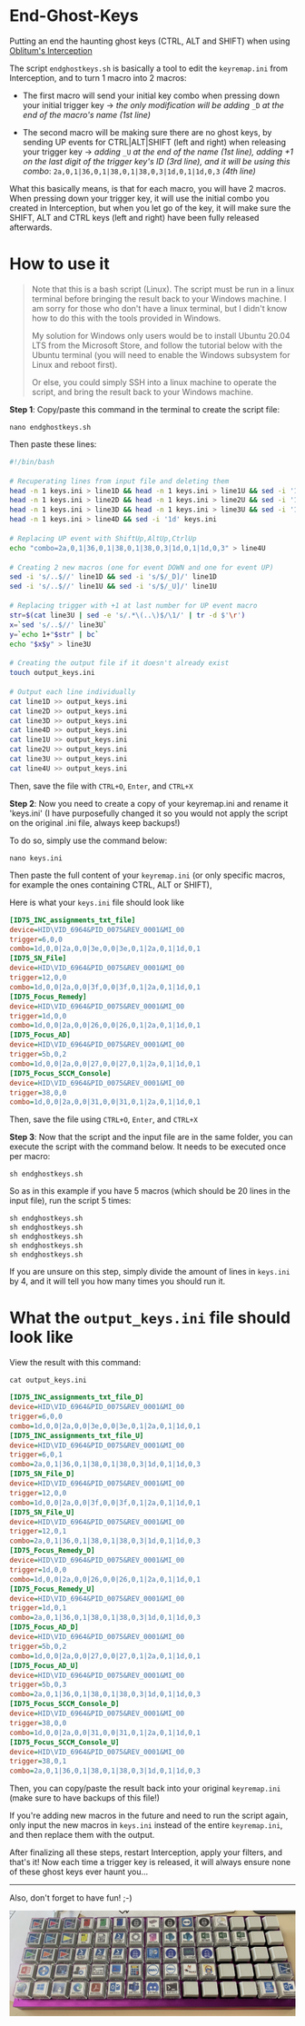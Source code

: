# End-Ghost-Keys
Putting an end the haunting ghost keys (CTRL, ALT and SHIFT) when using [Oblitum's Interception](https://github.com/oblitum/Interception)
 
The script `endghostkeys.sh` is basically a tool to edit the `keyremap.ini` from Interception, and to turn 1 macro into 2 macros:
- The first macro will send your initial key combo when pressing down your initial trigger key ->
*the only modification will be adding* `_D` *at the end of the macro's name (1st line)*

- The second macro will be making sure there are no ghost keys, by sending UP events for CTRL|ALT|SHIFT (left and right) when releasing your trigger key ->
*adding* `_U` *at the end of the name (1st line), adding +1 on the last digit of the trigger key's ID (3rd line), and it will be using this combo*: `2a,0,1|36,0,1|38,0,1|38,0,3|1d,0,1|1d,0,3` *(4th line)*

What this basically means, is that for each macro, you will have 2 macros. When pressing down your trigger key, it will use the initial combo you created in Interception, but when you let go of the key, it will make sure the SHIFT, ALT and CTRL keys (left and right) have been fully released afterwards.

# How to use it

> Note that this is a bash script (Linux). The script must be run in a linux terminal before bringing the result back to your Windows machine. I am sorry for those who don't have a linux terminal, but I didn't know how to do this with the tools provided in Windows.
> 
> My solution for Windows only users would be to install Ubuntu 20.04 LTS from the Microsoft Store, and follow the tutorial below with the Ubuntu terminal (you will need to enable the Windows subsystem for Linux and reboot first).
> 
> Or else, you could simply SSH into a linux machine to operate the script, and bring the result back to your Windows machine.

**Step 1**: Copy/paste this command in the terminal to create the script file:

```
nano endghostkeys.sh
```

Then paste these lines:

```sh
#!/bin/bash

# Recuperating lines from input file and deleting them
head -n 1 keys.ini > line1D && head -n 1 keys.ini > line1U && sed -i '1d' keys.ini
head -n 1 keys.ini > line2D && head -n 1 keys.ini > line2U && sed -i '1d' keys.ini
head -n 1 keys.ini > line3D && head -n 1 keys.ini > line3U && sed -i '1d' keys.ini
head -n 1 keys.ini > line4D && sed -i '1d' keys.ini

# Replacing UP event with ShiftUp,AltUp,CtrlUp
echo "combo=2a,0,1|36,0,1|38,0,1|38,0,3|1d,0,1|1d,0,3" > line4U

# Creating 2 new macros (one for event DOWN and one for event UP)
sed -i 's/..$//' line1D && sed -i 's/$/_D]/' line1D
sed -i 's/..$//' line1U && sed -i 's/$/_U]/' line1U

# Replacing trigger with +1 at last number for UP event macro
str=$(cat line3U | sed -e 's/.*\(..\)$/\1/' | tr -d $'\r')
x=`sed 's/..$//' line3U`
y=`echo 1+"$str" | bc`
echo "$x$y" > line3U

# Creating the output file if it doesn't already exist
touch output_keys.ini

# Output each line individually
cat line1D >> output_keys.ini
cat line2D >> output_keys.ini
cat line3D >> output_keys.ini
cat line4D >> output_keys.ini
cat line1U >> output_keys.ini
cat line2U >> output_keys.ini
cat line3U >> output_keys.ini
cat line4U >> output_keys.ini
```

Then, save the file with `CTRL+O`, `Enter`, and `CTRL+X`

**Step 2**: Now you need to create a copy of your keyremap.ini and rename it 'keys.ini' (I have purposefully changed it so you would not apply the script on the original .ini file, always keep backups!)

To do so, simply use the command below:

```
nano keys.ini
```

Then paste the full content of your `keyremap.ini` (or only specific macros, for example the ones containing CTRL, ALT or SHIFT),

Here is what your `keys.ini` file should look like

```ini
[ID75_INC_assignments_txt_file]
device=HID\VID_6964&PID_0075&REV_0001&MI_00
trigger=6,0,0
combo=1d,0,0|2a,0,0|3e,0,0|3e,0,1|2a,0,1|1d,0,1
[ID75_SN_File]
device=HID\VID_6964&PID_0075&REV_0001&MI_00
trigger=12,0,0
combo=1d,0,0|2a,0,0|3f,0,0|3f,0,1|2a,0,1|1d,0,1
[ID75_Focus_Remedy]
device=HID\VID_6964&PID_0075&REV_0001&MI_00
trigger=1d,0,0
combo=1d,0,0|2a,0,0|26,0,0|26,0,1|2a,0,1|1d,0,1
[ID75_Focus_AD]
device=HID\VID_6964&PID_0075&REV_0001&MI_00
trigger=5b,0,2
combo=1d,0,0|2a,0,0|27,0,0|27,0,1|2a,0,1|1d,0,1
[ID75_Focus_SCCM_Console]
device=HID\VID_6964&PID_0075&REV_0001&MI_00
trigger=38,0,0
combo=1d,0,0|2a,0,0|31,0,0|31,0,1|2a,0,1|1d,0,1
```

Then, save the file using `CTRL+O`, `Enter`, and `CTRL+X`

**Step 3**: Now that the script and the input file are in the same folder, you can execute the script with the command below. It needs to be executed once per macro:

```
sh endghostkeys.sh
```

So as in this example if you have 5 macros (which should be 20 lines in the input file), run the script 5 times:

```
sh endghostkeys.sh
sh endghostkeys.sh
sh endghostkeys.sh
sh endghostkeys.sh
sh endghostkeys.sh
```

If you are unsure on this step, simply divide the amount of lines in `keys.ini` by 4, and it will tell you how many times you should run it.

# What the `output_keys.ini` file should look like

View the result with this command:

```
cat output_keys.ini
```

```ini
[ID75_INC_assignments_txt_file_D]
device=HID\VID_6964&PID_0075&REV_0001&MI_00
trigger=6,0,0
combo=1d,0,0|2a,0,0|3e,0,0|3e,0,1|2a,0,1|1d,0,1
[ID75_INC_assignments_txt_file_U]
device=HID\VID_6964&PID_0075&REV_0001&MI_00
trigger=6,0,1
combo=2a,0,1|36,0,1|38,0,1|38,0,3|1d,0,1|1d,0,3
[ID75_SN_File_D]
device=HID\VID_6964&PID_0075&REV_0001&MI_00
trigger=12,0,0
combo=1d,0,0|2a,0,0|3f,0,0|3f,0,1|2a,0,1|1d,0,1
[ID75_SN_File_U]
device=HID\VID_6964&PID_0075&REV_0001&MI_00
trigger=12,0,1
combo=2a,0,1|36,0,1|38,0,1|38,0,3|1d,0,1|1d,0,3
[ID75_Focus_Remedy_D]
device=HID\VID_6964&PID_0075&REV_0001&MI_00
trigger=1d,0,0
combo=1d,0,0|2a,0,0|26,0,0|26,0,1|2a,0,1|1d,0,1
[ID75_Focus_Remedy_U]
device=HID\VID_6964&PID_0075&REV_0001&MI_00
trigger=1d,0,1
combo=2a,0,1|36,0,1|38,0,1|38,0,3|1d,0,1|1d,0,3
[ID75_Focus_AD_D]
device=HID\VID_6964&PID_0075&REV_0001&MI_00
trigger=5b,0,2
combo=1d,0,0|2a,0,0|27,0,0|27,0,1|2a,0,1|1d,0,1
[ID75_Focus_AD_U]
device=HID\VID_6964&PID_0075&REV_0001&MI_00
trigger=5b,0,3
combo=2a,0,1|36,0,1|38,0,1|38,0,3|1d,0,1|1d,0,3
[ID75_Focus_SCCM_Console_D]
device=HID\VID_6964&PID_0075&REV_0001&MI_00
trigger=38,0,0
combo=1d,0,0|2a,0,0|31,0,0|31,0,1|2a,0,1|1d,0,1
[ID75_Focus_SCCM_Console_U]
device=HID\VID_6964&PID_0075&REV_0001&MI_00
trigger=38,0,1
combo=2a,0,1|36,0,1|38,0,1|38,0,3|1d,0,1|1d,0,3
```

Then, you can copy/paste the result back into your original `keyremap.ini` (make sure to have backups of this file!)

If you're adding new macros in the future and need to run the script again, only input the new macros in `keys.ini` instead of the entire `keyremap.ini`, and then replace them with the output.

After finalizing all these steps, restart Interception, apply your filters, and that's it! Now each time a trigger key is released, it will always ensure none of these ghost keys ever haunt you...

--------

Also, don't forget to have fun! ;-)

![Idobo ID75](https://raw.githubusercontent.com/MasterBubbles/End-Ghost-Keys/main/ID75.jpg)
